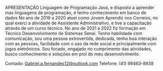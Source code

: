 
APRESENTAÇÃO
Linguagem de Programação Java, e disposto a aprender mas linguagens de programação, é tenho conhecimento em banco de dados 
No ano de 2019 a 2020 atuei como Jovem Aprendiz nos Correios, no qual exerci a atividade de Assistente Administrativo, e tive a capacitação através de um curso técnico.
No ano de 2021 a 2022 fiz formação em Técnico Desenvolvimento de Sistemas Senai.
Tenho habilidade com comunicação, sou uma  pessoa extrovertida, dedicada, tenho boa interação com as pessoas, facilidade com o uso da rede social e principalmente com jogos eletrônicos. Sou focado, engajado no cumprimento das atividades, busco conhecimento e soluções em prol do meu desenvolvimento. 


Contado: Gabriel.a.fernandes12@outlook.com 
Telefone:  (41) 98463-8938

